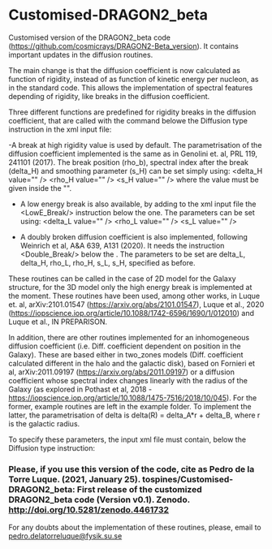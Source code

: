 # Customised-DRAGON2_beta
Customised version of the DRAGON2_beta code (https://github.com/cosmicrays/DRAGON2-Beta_version). It contains important updates in the diffusion routines.

The main change is that the diffusion coefficient is now calculated as function of rigidity, instead of as function of kinetic energy per nucleon, as in the standard code. This allows the implementation of spectral features depending of rigidity, like breaks in the diffusion coefficient. 

Three different functions are predefined for rigidity breaks in the diffusion coefficient, that are called with the <BreakDiff/> command belowe the Diffusion type instruction in the xml input file:

  -A break at high rigidity value is used by default. The parametrisation of the diffusion coefficient implemented is the same as in Genolini et. al, PRL 119, 241101 (2017).
  The break position (rho_b), spectral index after the break (delta_H) and smoothing parameter (s_H) can be set simply using:
    <delta_H value="" />
    <rho_H value="" />
    <s_H value="" />
  where the value must be given inside the "". 

  - A low energy break is also available, by adding to the xml input file the <LowE_Break/> instruction below the <BreakDiff/> one. The parameters can be set using:
    <delta_L value="" />
    <rho_L value="" />
    <s_L value="" />

  - A doubly broken diffusion coefficient is also implemented, following Weinrich et al, A&A 639, A131 (2020). It needs the instruction <Double_Break/> below the <BreakDiff/>.         The parameters to be set are delta_L, delta_H, rho_L, rho_H, s_L, s_H, specified as before. 

These routines can be called in the case of 2D model for the Galaxy structure, for the 3D model only the high energy break is implemented at the moment. These routines have been used, among other works, in Luque et. al, arXiv:2101.01547 (https://arxiv.org/abs/2101.01547), Luque et al., 2020 (https://iopscience.iop.org/article/10.1088/1742-6596/1690/1/012010) and Luque et al., IN PREPARISON. 


In addition, there are other routines implemented for an inhomogeneous diffusion coefficient (i.e. Diff. coefficient dependent on position in the Galaxy). These are based either in two_zones models (Diff. coefficient calculated different in the halo and the galactic disk), based on Fornieri et al, arXiv:2011.09197 (https://arxiv.org/abs/2011.09197) or a diffusion coefficient whose spectral index changes linearly with the radius of the Galaxy (as explored in Pothast et al, 2018 - https://iopscience.iop.org/article/10.1088/1475-7516/2018/10/045). For the former, example routines are left in the example folder. 
To implement the latter, the parametrisation of delta is delta(R) = delta_A*r + delta_B, where r is the galactic radius. 

To specify these parameters, the input xml file must contain, below the Diffusion type instruction:     
    <VariableD />
    <!TwoZone />
    <deltaB value="" />
    <deltaA value="" />


 ### Please, if you use this version of the code, cite as Pedro de la Torre Luque. (2021, January 25). tospines/Customised-DRAGON2_beta: First release of the customized DRAGON2_beta code (Version v0.1). Zenodo. http://doi.org/10.5281/zenodo.4461732
 
For any doubts about the implementation of these routines, please, email to pedro.delatorreluque@fysik.su.se
